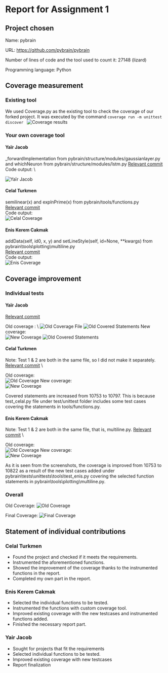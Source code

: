 # Report for Assignment 1

## Project chosen

Name: pybrain

URL: https://github.com/pybrain/pybrain

Number of lines of code and the tool used to count it: 27148 (lizard)

Programming language: Python

## Coverage measurement

### Existing tool

We used Coverage.py as the existing tool to check the coverage of our forked project.
It was executed by the command `coverage run -m unittest discover `
![Coverage results](sources/old_coverage.png)

### Your own coverage tool
#### Yaïr Jacob
_forwardImplementation from pybrain/structure/modules/gaussianlayer.py and whichNeuron from pybrain/structure/modules/lstm.py
[Relevant commit](https://github.com/24x6fhy/SEP_pybrain/commit/a476662013e86b5b76812ad3ac5328d21afb08ed)
Code output: \

![Yaïr Jacob](sources/yair_coverage.png)

#### Celal Turkmen
semilinear(x) and explnPrime(x) from pybrain/tools/functions.py \
[Relevant commit](https://github.com/24x6fhy/SEP_pybrain/commit/4f6d168feb45c2e99709aa0c82eaede21168f136) \
Code output: \
![Celal Coverage](sources/celal_coverage.png)

#### Enis Kerem Cakmak
addData(self, id0, x, y) and setLineStyle(self, id=None, **kwargs) from pybrain\tools\plotting\multiline.py \
[Relevant commit](https://github.com/24x6fhy/SEP_pybrain/commit/8638ffb2020cae48d70d25936c0262559df276e0) \
Code output: \
![Enis Coverage](sources/enis_coverage.PNG)
## Coverage improvement

### Individual tests

#### Yaïr Jacob
[Relevant commit](https://github.com/24x6fhy/SEP_pybrain/commit/cdc522f50547317da2c2edbbc75285e68ca8e7bc)

Old coverage : \ 
![Old Coverage File](sources/yair_before_cov.png)
![Old Covered Statements](sources/coverage_before_yair.png)
New coverage: \
![New Coverage](sources/yair_after_cov.png)
![Old Covered Statements](sources/overall_before_coverage.png)

#### Celal Turkmen

Note: Test 1 & 2 are both in the same file, so I did not make it separately.
[Relevant commit](https://github.com/24x6fhy/SEP_pybrain/commit/7a086fb7b8edb133ca4311066f875acf8ada334f) \

Old coverage: \
![Old Coverage](sources/old_coverage.png)
New coverage: \
![New Coverage](sources/celal_improvement.png)

Covered statements are increased from 10753 to 10797. This is because test_celal.py file under test/unittest folder includes some test cases covering the statements in tools/functions.py.

#### Enis Kerem Cakmak

Note: Test 1 & 2 are both in the same file, that is, multiline.py.
[Relevant commit](https://github.com/24x6fhy/SEP_pybrain/commit/8638ffb2020cae48d70d25936c0262559df276e0) \

Old coverage: \
![Old Coverage](sources/old_coverage.png)
New coverage: \
![New Coverage](sources/enis_improvement.png)

As it is seen from the screenshots, the coverage is improved from 10753 to 10822 as a result of the new test cases added under pybrain\tests\unittests\tools\test_enis.py covering the selected function statements in pybrain\tools\plotting\multiline.py.

### Overall
Old Coverage:
![Old Coverage](sources/overall_before_coverage.png)

Final Coverage:
![Final Coverage](sources/overall_after_coverage.png)

## Statement of individual contributions

### Celal Turkmen
- Found the project and checked if it meets the requirements.
- Instrumented the aforementioned functions.
- Showed the improvement of the coverage thanks to the instrumented functions in the report.
- Completed my own part in the report.

### Enis Kerem Cakmak
- Selected the individual functions to be tested.
- Instrumented the functions with custom coverage tool.
- Improved existing coverage with the new testcases and instrumented functions added.
- Finished the necessary report part.

### Yair Jacob
- Sought for projects that fit the requirements
- Selected individual functions to be tested.
- Improved existing coverage with new testcases
- Report finalization
